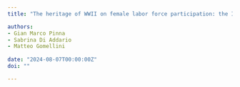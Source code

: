 ```yaml
---
title: "The heritage of WWII on female labor force participation: the Italian case"

authors:
- Gian Marco Pinna
- Sabrina Di Addario
- Matteo Gomellini
  
date: "2024-08-07T00:00:00Z"
doi: ""

---
```

